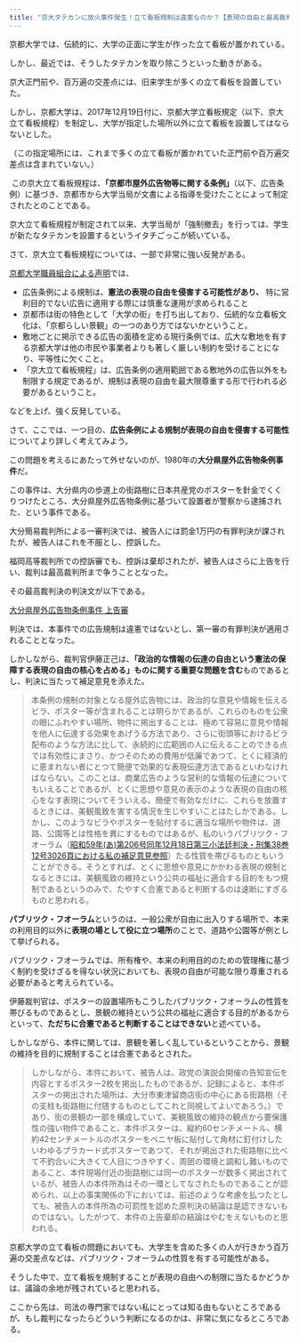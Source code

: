 ```yaml
---
title: "京大タテカンに放火事件発生！立て看板規制は違憲なのか？【表現の自由と最高裁判例】"
---
```


京都大学では、伝統的に、大学の正面に学生が作った立て看板が置かれている。

しかし、最近では、そうしたタテカンを取り除こうといった動きがある。

京大正門前や、百万遍の交差点には、旧来学生が多くの立て看板を設置していた。

しかし、京都大学は、2017年12月19日付に、京都大学立看板規定（以下、京大立て看板規程）を制定し、大学が指定した場所以外に立て看板を設置してはならないとした。

（この指定場所には、これまで多くの立て看板が置かれていた正門前や百万遍交差点は含まれていない。）

 この京大立て看板規程は、**「京都市屋外広告物等に関する条例」**（以下、広告条例）に基づき、京都市から大学当局が文書による指導を受けたことによって制定されたとのことである。

京大立て看板規程が制定されて以来、大学当局が「強制撤去」を行っては、学生が新たなタテカンを設置するというイタチごっこが続いている。

さて、京大立て看板規程については、一部で非常に強い反発がある。

[京都大学職員組合による声明](https://www.kyodai-union.gr.jp/?action=common_download_main&upload_id=4452)では、

* 広告条例による規制は、**憲法の表現の自由を侵害する可能性があり、**
    特に営利目的でない広告に適用する際には慎重な運用が求められること
* 京都市は街の特色として「大学の街」を打ち出しており、伝統的な立看板文化は、「京都らしい景観」の一つのあり方ではないかということ。
* 敷地ごとに掲示できる広告の面積を定める現行条例では、広大な敷地を有する京都大学は他の市民や事業者よりも著しく厳しい制約を受けることになり、平等性に欠くこと。
* 「京大立て看板規程」は、広告条例の適用範囲である敷地外の広告以外をも制限する規定であるが、規制は表現の自由を最大限尊重する形で行われる必要があるということ。

などを上げ、強く反発している。

さて、ここでは、一つ目の、**広告条例による規制が表現の自由を侵害する可能性**についてより詳しく考えてみよう。

この問題を考えるにあたって外せないのが、1980年の**大分県屋外広告物条例事件**だ。

この事件は、大分県内の歩道上の街路樹に日本共産党のポスターを針金でくくりつけたところ、大分県屋外広告物条例に基づいて設置者が警察から逮捕された、という事件である。

大分簡易裁判所による一審判決では、被告人には罰金1万円の有罪判決が課されたが、被告人はこれを不服とし、控訴した。

福岡高等裁判所での控訴審でも、控訴は棄却されたが、被告人はさらに上告を行い、裁判は最高裁判所まで争うこととなった。

その最高裁判決の判決文が以下である。

[大分県屋外広告物条例事件 上告審](http://www.cc.kyoto-su.ac.jp/~suga/hanrei/136-3.html)

判決では、本事件での広告規制は違憲ではないとし、第一審の有罪判決が適用されることとなった。

しかしながら、裁判官伊藤正己は、**「政治的な情報の伝達の自由という憲法の保障する表現の自由の核心を占める」ものに関する重要な問題を含む**ものであるとし、判決に当たって補足意見を添えた。

> 本条例の規制の対象となる屋外広告物には、政治的な意見や情報を伝えるビラ、ポスター等が含まれることは明らかであるが、これらのものを公衆の眼にふれやすい場所、物件に掲出することは、極めて容易に意見や情報を他人に伝達する効果をあげうる方法であり、さらに街頭等におけるビラ配布のような方法に比して、永続的に広範囲の人に伝えることのできる点では有効性にまさり、かつそのための費用が低廉であつて、とくに経済的に恵まれない者にとつて簡便で効果的な表現伝達方法であるといわなければならない。このことは、商業広告のような営利的な情報の伝達についてもいえることであるが、とくに思想や意見の表示のような表現の自由の核心をなす表現についてそういえる。簡便で有効なだけに、これらを放置するときには、美観風致を害する情況を生じやすいことはたしかである。しかし、このようなビラやポスターを貼付するに適当な場所や物件は、道路、公園等とは性格を異にするものではあるが、私のいうパブリツク・フオーラム（[昭和59年(あ)第206号同年12月18日第三小法廷判決・刑集38巻12号3026頁における私の補足意見参照](http://www.cc.kyoto-su.ac.jp/~suga/hanrei/123-3.html)）たる性質を帯びるものともいうことができる。そうとすれば、とくに思想や意見にかかわる表現の規制となるときには、美観風致の維持という公共の福祉に適合する目的をもつ規制であるというのみで、たやすく合憲であると判断するのは速断にすぎるものと思われる。

**パブリツク・フオーラム**というのは、一般公衆が自由に出入りする場所で、本来の利用目的以外に**表現の場として役に立つ場所**のことで、道路や公園等が例として挙げられる。

パブリツク・フオーラムでは、所有権や、本来の利用目的のための管理権に基づく制約を受けざるを得ない状況においても、表現の自由が可能な限り尊重される必要があると考えられている。

伊藤裁判官は、ポスターの設置場所もこうしたパブリツク・フオーラムの性質を帯びるものであるとし、景観の維持という公共の福祉に適合する目的があるからといって、**ただちに合憲であると判断することはできない**と述べている。

しかしながら、本件に関しては、景観を著しく乱しているということから、景観の維持を目的に規制することは合憲であるとされた。

> しかしながら、本件において、被告人は、政党の演説会開催の告知宣伝を内容とするポスター2枚を掲出したものであるが、記録によると、本件ポスターの掲出された場所は、大分市東津留商店街の中心にある街路樹（その支柱も街路樹に付随するものとしてこれと同視してよいであろう。）であり、街の景観の一部を構成していて、美観風致の維持の観点から要保護性の強い物件であること、本件ポスターは、縦約60センチメートル、横約42センチメートルのポスターをベニヤ板に貼付して角材に釘付けしたいわゆるプラカード式ポスターであつて、それが掲出された街路樹に比べて不釣合いに大きくて人目につきやすく、周囲の環境と調和し難いものであること、本件現場付近の街路樹には同一のポスターが数多く掲出されているが、被告人の本件所為はその一環としてなされたものであることが認められ、以上の事実関係の下においては、前述のような考慮を払つたとしても、被告人の本件所為の可罰性を認めた原判決の結論は是認できないものではない。したがつて、本件の上告棄却の結論はやむをえないものと思われる。

京都大学の立て看板の問題においても、大学生を含めた多くの人が行きかう百万遍の交差点などは、パブリツク・フオーラムの性質を有する可能性がある。

そうした中で、立て看板を規制することが表現の自由への制限に当たるかどうかは、議論の余地が残されていると思われる。

ここから先は、司法の専門家ではない私にとっては知る由もないところであるが、もし裁判になったらどういう判断になるのかは、非常に気になるところである。
